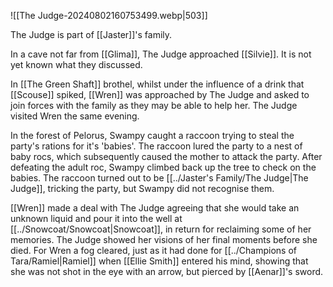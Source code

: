 
![[The Judge-20240802160753499.webp|503]]

The Judge is part of [[Jaster]]'s family. 

In a cave not far from [[Glima]], The Judge approached [[Silvie]]. It is not yet known what they discussed.

In [[The Green Shaft]] brothel, whilst under the influence of a drink that [[Scouse]] spiked, [[Wren]] was approached by The Judge and asked to join forces with the family as they may be able to help her. The Judge visited Wren the same evening. 

In the forest of Pelorus, Swampy caught a raccoon trying to steal the party's rations for it's 'babies'. The raccoon lured the party to a nest of baby rocs, which subsequently caused the mother to attack the party. After defeating the adult roc, Swampy climbed back up the tree to check on the babies. The raccoon turned out to be [[../Jaster's Family/The Judge|The Judge]], tricking the party, but Swampy did not recognise them. 

[[Wren]] made a deal with The Judge agreeing that she would take an unknown liquid and pour it into the well at [[../Snowcoat/Snowcoat|Snowcoat]], in return for reclaiming some of her memories. The Judge showed her visions of her final moments before she died. For Wren a fog cleared, just as it had done for [[../Champions of Tara/Ramiel|Ramiel]] when [[Ellie Smith]] entered his mind, showing that she was not shot in the eye with an arrow, but pierced by [[Aenar]]'s sword. 
